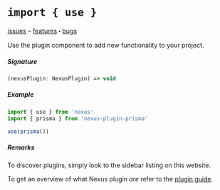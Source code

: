 # `import { use }`

[issues](https://github.com/graphql-nexus/nexus/issues?q=is%3Aissue+is%3Aopen+sort%3Aupdated-desc+label%3Ascope%2Fplugins) – [features](https://github.com/graphql-nexus/nexus/issues?q=is%3Aissue+is%3Aopen+sort%3Aupdated-desc+label%3Ascope%2Fplugins+label%3Atype%2Ffeat) ⬝ [bugs](https://github.com/graphql-nexus/nexus/issues?q=is%3Aissue+is%3Aopen+sort%3Aupdated-desc+label%3Ascope%2Fplugins+label%3Atype%2Fbug)

Use the plugin component to add new functionality to your project.

##### Signature

```ts
(nexusPlugin: NexusPlugin) => void
```

##### Example

```ts
import { use } from 'nexus'
import { prisma } from 'nexus-plugin-prisma'

use(prisma())
```

##### Remarks

To discover plugins, simply look to the sidebar listing on this website.

To get an overview of what Nexus plugin _are_ refer to the [plugin guide](/guides/plugins).
